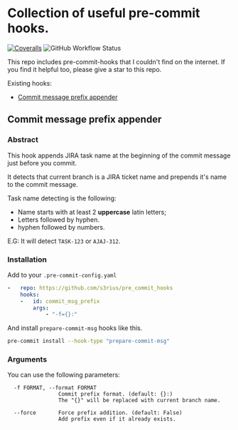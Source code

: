 # Collection of useful pre-commit hooks.

[![Coveralls](https://img.shields.io/coveralls/github/s3rius/pre_commit_hooks?style=for-the-badge)](https://coveralls.io/github/s3rius/pre_commit_hooks)
![GitHub Workflow Status](https://img.shields.io/github/workflow/status/s3rius/pre_commit_hooks/Pre-commit%20check?style=for-the-badge)

This repo includes pre-commit-hooks that I couldn't find on the internet.
If you find it helpful too, please give a star to this repo.

Existing hooks:
* [Commit message prefix appender](#commit-message-prefix-appender)

## Commit message prefix appender

### Abstract
This hook appends JIRA task name at the beginning of the commit message just before you commit.

It detects that current branch is a JIRA ticket name and prepends it's name to the commit message.

Task name detecting is the following:
* Name starts with at least 2 **uppercase** latin letters;
* Letters followed by hyphen.
* hyphen followed by numbers.

E.G:
It will detect `TASK-123` or `AJAJ-312`.

### Installation
Add to your `.pre-commit-config.yaml`

```yaml
-   repo: https://github.com/s3rius/pre_commit_hooks
    hooks:
    -   id: commit_msg_prefix
        args:
            - "-f={}:"
```

And install `prepare-commit-msg` hooks like this.

```bash
pre-commit install --hook-type "prepare-commit-msg"
```

### Arguments
You can use the following parameters:
```
  -f FORMAT, --format FORMAT
                Commit prefix format. (default: {}:)
                The "{}" will be replaced with current branch name.

  --force       Force prefix addition. (default: False)
                Add prefix even if it already exists.
```
